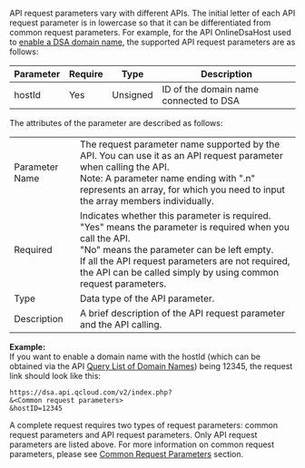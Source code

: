 API request parameters vary with different APIs. The initial letter of each API request parameter is in lowercase so that it can be differentiated from common request parameters.
For example, for the API OnlineDsaHost used to [enable a DSA domain name](https://cloud.tencent.com/document/product/570/13942), the supported API request parameters are as follows:

| Parameter | Require | Type | Description |
| ---- | ----| ---- | ------------------ |
|hostId| Yes | Unsigned | ID of the domain name connected to DSA |

The attributes of the parameter are described as follows: 
<table class="t">
<tbody>
	<td> 
		Parameter Name
	</td>
	<td> 
		The request parameter name supported by the API. You can use it as an API request parameter when calling the API.<br>
		Note: A parameter name ending with ".n" represents an array, for which you need to input the array members individually. 
	</td></tr><tr>
	<td>
		 Required
	</td>
	<td> 
		Indicates whether this parameter is required. </br>"Yes" means the parameter is required when you call the API.</br>"No" means the parameter can be left empty.</br>If all the API request parameters are not required, the API can be called simply by using common request parameters. 
	</td></tr><tr>
	<td> 
		Type 
	</td>
	<td> 
		Data type of the API parameter. 
	</td></tr><tr>	
	<td>
		Description
	</td>
	<td> 
		A brief description of the API request parameter and the API calling. 
	</td></tr>
</tbody>
</table>

**Example:**  
If you want to enable a domain name with the hostId (which can be obtained via the API [Query List of Domain Names](https://cloud.tencent.com/document/product/570/13940)) being 12345, the request link should look like this:
```	
https://dsa.api.qcloud.com/v2/index.php?
&<Common request parameters>
&hostID=12345
```   
 A complete request requires two types of request parameters: common request parameters and API request parameters. Only API request parameters are listed above. For more information on common request parameters, please see [Common Request Parameters](https://cloud.tencent.com/document/product/570/13932) section. 



